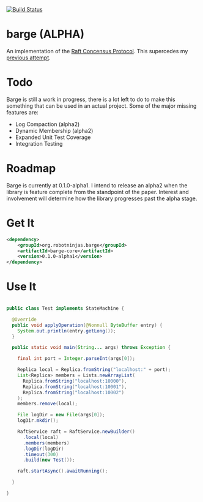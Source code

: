 [![Build Status](https://travis-ci.org/mgodave/barge.png)](https://travis-ci.org/mgodave/barge)

barge (ALPHA)
=====

An implementation of the [Raft Concensus Protocol][1]. This supercedes my [previous attempt][2].

[1]: https://ramcloud.stanford.edu/wiki/download/attachments/11370504/raft.pdf
[2]: https://github.com/mgodave/raft

Todo
====
Barge is still a work in progress, there is a lot left to do to make this something that can be used in an actual project. Some of the major missing features are:

* Log Compaction (alpha2)
* Dynamic Membership (alpha2)
* Expanded Unit Test Coverage
* Integration Testing

Roadmap
=======
Barge is currently at 0.1.0-alpha1. I intend to release an alpha2 when the library is feature complete from the standpoint of the paper. Interest and involvement will
determine how the library progresses past the alpha stage.

Get It
======

```xml
<dependency>
    <groupId>org.robotninjas.barge</groupId>
    <artifactId>barge-core</artifactId>
    <version>0.1.0-alpha1</version>
</dependency>
```

Use It
======

```java

public class Test implements StateMachine {

  @Override
  public void applyOperation(@Nonnull ByteBuffer entry) {
    System.out.println(entry.getLong());
  }

  public static void main(String... args) throws Exception {

    final int port = Integer.parseInt(args[0]);

    Replica local = Replica.fromString("localhost:" + port);
    List<Replica> members = Lists.newArrayList(
      Replica.fromString("localhost:10000"),
      Replica.fromString("localhost:10001"),
      Replica.fromString("localhost:10002")
    );
    members.remove(local);

    File logDir = new File(args[0]);
    logDir.mkdir();

    RaftService raft = RaftService.newBuilder()
      .local(local)
      .members(members)
      .logDir(logDir)
      .timeout(300)
      .build(new Test());

    raft.startAsync().awaitRunning();

  }

}


```
